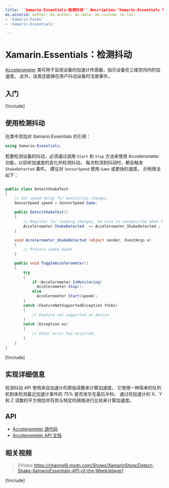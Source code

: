 ```yaml
---
title: ''Xamarin.Essentials:检测抖动'' description:'Xamarin.Essentials 中的 Accelerometer 类可以检测设备的抖动移动。'
ms.assetid: author: ms.author: ms.date: ms.custom: no-loc:
- 'Xamarin.Forms'
- 'Xamarin.Essentials'

---
```


# <a name="xamarinessentials-detect-shake"></a>Xamarin.Essentials：检测抖动

[Accelerometer](accelerometer.md) 类可用于监视设备的加速计传感器，指示设备在三维空间内的加速度。 此外，该类还能够在用户抖动设备时注册事件。

## <a name="get-started"></a>入门

[!include[](~/essentials/includes/get-started.md)]

## <a name="using-detect-shake"></a>使用检测抖动

在类中添加对 Xamarin.Essentials 的引用：

```csharp
using Xamarin.Essentials;
```

若要检测设备的抖动，必须通过调用 `Start` 和 `Stop` 方法来使用 Accelerometer 功能，以侦听加速度的变化并检测抖动。 每次检测到抖动时，都会触发 `ShakeDetected` 事件。 建议对 `SensorSpeed` 使用 `Game` 或更快的速度。 示例用法如下：

```csharp

public class DetectShakeTest
{
    // Set speed delay for monitoring changes.
    SensorSpeed speed = SensorSpeed.Game;

    public DetectShakeTest()
    {
        // Register for reading changes, be sure to unsubscribe when finished
        Accelerometer.ShakeDetected  += Accelerometer_ShakeDetected ;
    }

    void Accelerometer_ShakeDetected (object sender, EventArgs e)
    {
        // Process shake event
    }

    public void ToggleAccelerometer()
    {
        try
        {
            if (Accelerometer.IsMonitoring)
              Accelerometer.Stop();
            else
              Accelerometer.Start(speed);
        }
        catch (FeatureNotSupportedException fnsEx)
        {
            // Feature not supported on device
        }
        catch (Exception ex)
        {
            // Other error has occurred.
        }
    }
}
```

[!include[](~/essentials/includes/sensor-speed.md)]

## <a name="implementation-details"></a>实现详细信息

检测抖动 API 使用来自加速计的原始读数来计算加速度。 它使用一种简单的队列机制来检测最近加速计事件的 75% 是否发生在最后半秒。 通过将加速计的 X、Y 和 Z 读数的平方相加并将其与特定的阈值进行比较来计算加速度。

## <a name="api"></a>API

- [Accelerometer 源代码](https://github.com/xamarin/Essentials/tree/master/Xamarin.Essentials/Accelerometer)
- [Accelerometer API 文档](xref:Xamarin.Essentials.Accelerometer)

## <a name="related-video"></a>相关视频

> [!Video https://channel9.msdn.com/Shows/XamarinShow/Detect-Shake-XamarinEssentials-API-of-the-Week/player]

[!include[](~/essentials/includes/xamarin-show-essentials.md)]
